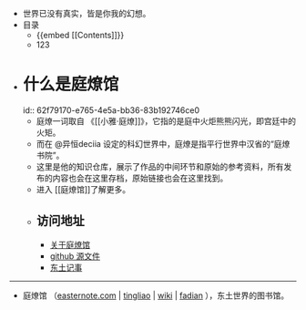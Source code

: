 - 世界已没有真实，皆是你我的幻想。
- 目录
	- {{embed [[Contents]]}}
	- 123
- # 什么是庭燎馆
  id:: 62f79170-e765-4e5a-bb36-83b192746ce0
	- 庭燎一词取自 《[[小雅·庭燎]]》，它指的是庭中火炬熊熊闪光，即宫廷中的火矩。
	- 而在 @异恒deciia 设定的科幻世界中，庭燎是指平行世界中汉省的“庭燎书院”。
	- 这里是他的知识仓库，展示了作品的中间环节和原始的参考资料，所有发布的内容也会在这里存档，原始链接也会在这里找到。
	- 进入 [[庭燎馆]]了解更多。
	- ## 访问地址
		- [关于庭燎馆](https://tingliao.easternote.com/)
		- [github 源文件](https://github.com/deciia/mylogseq/actions)
		- [东土记事](https://easternote.com/)
- ---
- 庭燎馆 （[easternote.com](https://easternote.com/) | [tingliao](https://tingliao.easternote.com/) | [wiki](http://easternote.wikidot.com/) | [fadian](https://afdian.net/@deciia) ），东土世界的图书馆。